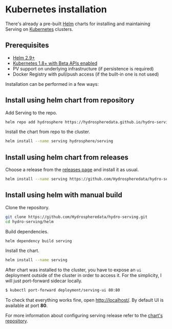 # Kubernetes installation

There's already a pre-built [Helm](https://helm.sh/) charts for installing and 
maintaining Serving on [Kubernetes](https://kubernetes.io/) clusters.

## Prerequisites

- [Helm 2.9+](https://docs.helm.sh/using_helm/#install-helm)
- [Kubernetes 1.8+ with Beta APIs enabled](https://kubernetes.io/docs/setup/)
- PV support on underlying infrastructure (if persistence is required)
- Docker Registry with pull/push access (if the built-in one is not used)


Installation can be performed in a few ways:

## Install using helm chart from repository 

Add Serving to the repo.

```sh
helm repo add hydrosphere https://hydrospheredata.github.io/hydro-serving/helm 
```

Install the chart from repo to the cluster.

```sh
helm install --name serving hydrosphere/serving
```

## Install using helm chart from releases

Choose a release from the 
[releases page](https://github.com/Hydrospheredata/hydro-serving/releases) and 
install it as usual.
   
```sh
helm install --name serving https://github.com/Hydrospheredata/hydro-serving/releases/download/2.0.1/helm.serving-2.0.1.tgz
```

## Install using helm with manual build

Clone the repository.

```sh
git clone https://github.com/Hydrospheredata/hydro-serving.git
cd hydro-serving/helm
```

Build dependencies.

```sh
helm dependency build serving
```

Install the chart.

```sh
helm install --name serving
```

After chart was installed to the cluster, you have to expose an `ui` deployment
outside of the cluster in order to access it. For the simplicity, I will just 
port-forward sidecar locally. 

```sh
$ kubectl port-forward deployment/serving-ui 80:80
```

To check that everything works fine, open [http://localhost/](http://localhost/).
By default UI is available at port __80__.

For more information about configuring serving release refer to the 
[chart's repository](https://github.com/Hydrospheredata/hydro-serving-helm/tree/master/).
